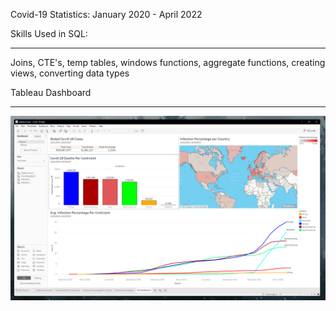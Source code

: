 Covid-19 Statistics: January 2020 - April 2022

Skills Used in SQL:
__________________
Joins, CTE's, temp tables, windows functions, aggregate functions, creating views, converting data types

Tableau Dashboard
__________________
![image](https://github.com/oas95/COVID-19_Stats/blob/main/Tableau_Dashboard.png)
